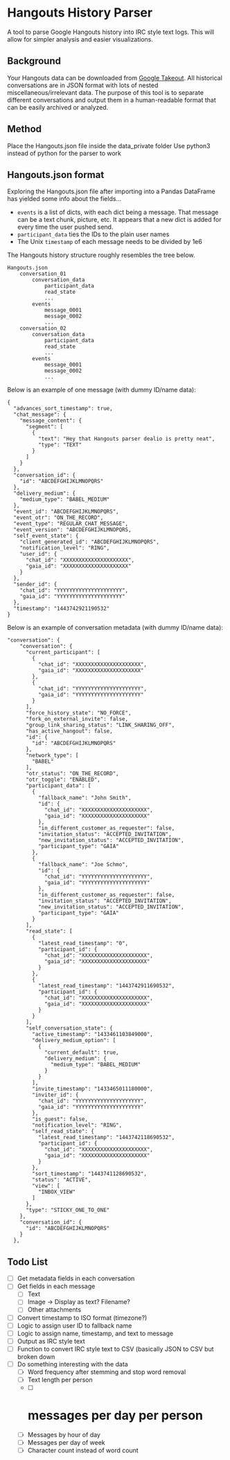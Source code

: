 Hangouts History Parser
=======================

A tool to parse Google Hangouts history into IRC style text logs. This will allow for simpler analysis and easier visualizations.

Background
----------

Your Hangouts data can be downloaded from [Google Takeout](https://takeout.google.com/settings/takeout). All historical conversations are in JSON format with lots of nested miscellaneous/irrelevant data. The purpose of this tool is to separate different conversations and output them in a human-readable format that can be easily archived or analyzed.

Method
------
Place the Hangouts.json file inside the data_private folder
Use python3 instead of python for the parser to work

Hangouts.json format
--------------------

Exploring the Hangouts.json file after importing into a Pandas DataFrame has yielded some info about the fields...
- `events` is a list of dicts, with each dict being a message. That message can be a text chunk, picture, etc. It appears that a new dict is added for every time the user pushed send.
- `participant_data` ties the IDs to the plain user names
- The Unix `timestamp` of each message needs to be divided by 1e6

The Hangouts history structure roughly resembles the tree below.  
```
Hangouts.json
    conversation_01
        conversation_data
            participant_data
            read_state
            ...
        events
            message_0001
            message_0002
            ...
    conversation_02
        conversation_data
            participant_data
            read_state
            ...
        events
            message_0001
            message_0002
            ...
```

Below is an example of one message (with dummy ID/name data):  
```
{
  "advances_sort_timestamp": true,
  "chat_message": {
    "message_content": {
      "segment": [
        {
          "text": "Hey that Hangouts parser dealio is pretty neat",
          "type": "TEXT"
        }
      ]
    }
  },
  "conversation_id": {
    "id": "ABCDEFGHIJKLMNOPQRS"
  },
  "delivery_medium": {
    "medium_type": "BABEL_MEDIUM"
  },
  "event_id": "ABCDEFGHIJKLMNOPQRS",
  "event_otr": "ON_THE_RECORD",
  "event_type": "REGULAR_CHAT_MESSAGE",
  "event_version": "ABCDEFGHIJKLMNOPQRS,
  "self_event_state": {
    "client_generated_id": "ABCDEFGHIJKLMNOPQRS",
    "notification_level": "RING",
    "user_id": {
      "chat_id": "XXXXXXXXXXXXXXXXXXXXX",
      "gaia_id": "XXXXXXXXXXXXXXXXXXXXX"
    }
  },
  "sender_id": {
    "chat_id": "YYYYYYYYYYYYYYYYYYYYY",
    "gaia_id": "YYYYYYYYYYYYYYYYYYYYY"
  },
  "timestamp": "1443742921190532"
}
```

Below is an example of conversation metadata (with dummy ID/name data):  
```
"conversation": {
    "conversation": {
      "current_participant": [
        {
          "chat_id": "XXXXXXXXXXXXXXXXXXXXX",
          "gaia_id": "XXXXXXXXXXXXXXXXXXXXX"
        },
        {
          "chat_id": "YYYYYYYYYYYYYYYYYYYYY",
          "gaia_id": "YYYYYYYYYYYYYYYYYYYYY"
        }
      ],
      "force_history_state": "NO_FORCE",
      "fork_on_external_invite": false,
      "group_link_sharing_status": "LINK_SHARING_OFF",
      "has_active_hangout": false,
      "id": {
        "id": "ABCDEFGHIJKLMNOPQRS"
      },
      "network_type": [
        "BABEL"
      ],
      "otr_status": "ON_THE_RECORD",
      "otr_toggle": "ENABLED",
      "participant_data": [
        {
          "fallback_name": "John Smith",
          "id": {
            "chat_id": "XXXXXXXXXXXXXXXXXXXXX",
            "gaia_id": "XXXXXXXXXXXXXXXXXXXXX"
          },
          "in_different_customer_as_requester": false,
          "invitation_status": "ACCEPTED_INVITATION",
          "new_invitation_status": "ACCEPTED_INVITATION",
          "participant_type": "GAIA"
        },
        {
          "fallback_name": "Joe Schmo",
          "id": {
            "chat_id": "YYYYYYYYYYYYYYYYYYYYY",
            "gaia_id": "YYYYYYYYYYYYYYYYYYYYY"
          },
          "in_different_customer_as_requester": false,
          "invitation_status": "ACCEPTED_INVITATION",
          "new_invitation_status": "ACCEPTED_INVITATION",
          "participant_type": "GAIA"
        }
      ],
      "read_state": [
        {
          "latest_read_timestamp": "0",
          "participant_id": {
            "chat_id": "XXXXXXXXXXXXXXXXXXXXX",
            "gaia_id": "XXXXXXXXXXXXXXXXXXXXX"
          }
        },
        {
          "latest_read_timestamp": "1443742911690532",
          "participant_id": {
            "chat_id": "XXXXXXXXXXXXXXXXXXXXX",
            "gaia_id": "XXXXXXXXXXXXXXXXXXXXX"
          }
        }
      ],
      "self_conversation_state": {
        "active_timestamp": "1433461103849000",
        "delivery_medium_option": [
          {
            "current_default": true,
            "delivery_medium": {
              "medium_type": "BABEL_MEDIUM"
            }
          }
        ],
        "invite_timestamp": "1433465011180000",
        "inviter_id": {
          "chat_id": "YYYYYYYYYYYYYYYYYYYYY",
          "gaia_id": "YYYYYYYYYYYYYYYYYYYYY"
        },
        "is_guest": false,
        "notification_level": "RING",
        "self_read_state": {
          "latest_read_timestamp": "1443742118690532",
          "participant_id": {
            "chat_id": "XXXXXXXXXXXXXXXXXXXXX",
            "gaia_id": "XXXXXXXXXXXXXXXXXXXXX"
          }
        },
        "sort_timestamp": "1443741128690532",
        "status": "ACTIVE",
        "view": [
          "INBOX_VIEW"
        ]
      },
      "type": "STICKY_ONE_TO_ONE"
    },
    "conversation_id": {
      "id": "ABCDEFGHIJKLMNOPQRS"
    }
  },
```

Todo List
---------
- [ ] Get metadata fields in each conversation
- [ ] Get fields in each message
    - [ ] Text
    - [ ] Image -> Display as text? Filename?
    - [ ] Other attachments
- [ ] Convert timestamp to ISO format (timezone?)
- [ ] Logic to assign user ID to fallback name
- [ ] Logic to assign name, timestamp, and text to message
- [ ] Output as IRC style text
- [ ] Function to convert IRC style text to CSV (basically JSON to CSV but broken down
- [ ] Do something interesting with the data
    - [ ] Word frequency after stemming and stop word removal
    - [ ] Text length per person
    - [ ] # messages per day per person
    - [ ] Messages by hour of day
    - [ ] Messages per day of week
    - [ ] Character count instead of word count
